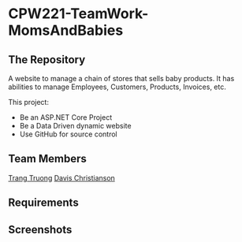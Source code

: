 # CPW221-TeamWork-MomsAndBabies

## The Repository
A website to manage a chain of stores that sells baby products.
It has abilities to manage Employees, Customers, Products, Invoices, etc.

This  project:
- Be an ASP.NET Core Project
- Be a Data Driven dynamic website
- Use GitHub for source control
  
## Team Members
[Trang Truong](https://github.com/trangtruongus)
[Davis Christianson](https://github.com/davischristianson)

## Requirements

## Screenshots
